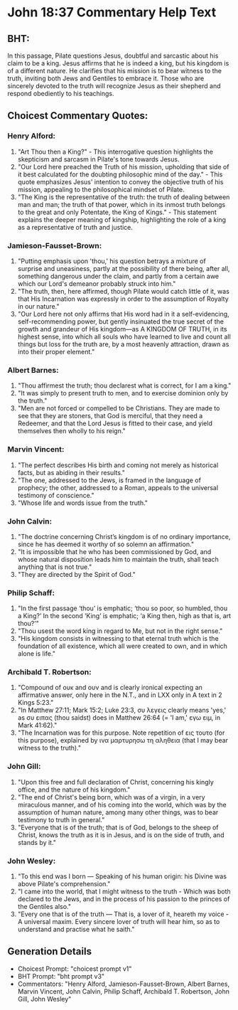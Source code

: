 # John 18:37 Commentary Help Text

## BHT:
In this passage, Pilate questions Jesus, doubtful and sarcastic about his claim to be a king. Jesus affirms that he is indeed a king, but his kingdom is of a different nature. He clarifies that his mission is to bear witness to the truth, inviting both Jews and Gentiles to embrace it. Those who are sincerely devoted to the truth will recognize Jesus as their shepherd and respond obediently to his teachings.

## Choicest Commentary Quotes:
### Henry Alford:
1. "Art Thou then a King?" - This interrogative question highlights the skepticism and sarcasm in Pilate's tone towards Jesus.
2. "Our Lord here preached the Truth of his mission, upholding that side of it best calculated for the doubting philosophic mind of the day." - This quote emphasizes Jesus' intention to convey the objective truth of his mission, appealing to the philosophical mindset of Pilate.
3. "The King is the representative of the truth: the truth of dealing between man and man; the truth of that power, which in its inmost truth belongs to the great and only Potentate, the King of Kings." - This statement explains the deeper meaning of kingship, highlighting the role of a king as a representative of truth and justice.

### Jamieson-Fausset-Brown:
1. "Putting emphasis upon 'thou,' his question betrays a mixture of surprise and uneasiness, partly at the possibility of there being, after all, something dangerous under the claim, and partly from a certain awe which our Lord's demeanor probably struck into him."
2. "The truth, then, here affirmed, though Pilate would catch little of it, was that His Incarnation was expressly in order to the assumption of Royalty in our nature."
3. "Our Lord here not only affirms that His word had in it a self-evidencing, self-recommending power, but gently insinuated the true secret of the growth and grandeur of His kingdom—as A KINGDOM OF TRUTH, in its highest sense, into which all souls who have learned to live and count all things but loss for the truth are, by a most heavenly attraction, drawn as into their proper element."

### Albert Barnes:
1. "Thou affirmest the truth; thou declarest what is correct, for I am a king."
2. "It was simply to present truth to men, and to exercise dominion only by the truth."
3. "Men are not forced or compelled to be Christians. They are made to see that they are stoners, that God is merciful, that they need a Redeemer, and that the Lord Jesus is fitted to their case, and yield themselves then wholly to his reign."

### Marvin Vincent:
1. "The perfect describes His birth and coming not merely as historical facts, but as abiding in their results."
2. "The one, addressed to the Jews, is framed in the language of prophecy; the other, addressed to a Roman, appeals to the universal testimony of conscience."
3. "Whose life and words issue from the truth."

### John Calvin:
1. "The doctrine concerning Christ’s kingdom is of no ordinary importance, since he has deemed it worthy of so solemn an affirmation."
2. "It is impossible that he who has been commissioned by God, and whose natural disposition leads him to maintain the truth, shall teach anything that is not true."
3. "They are directed by the Spirit of God."

### Philip Schaff:
1. "In the first passage ‘thou’ is emphatic; ‘thou so poor, so humbled, thou a King?’ In the second ‘King’ is emphatic; ‘a King then, high as that is, art thou?’"
2. "Thou usest the word king in regard to Me, but not in the right sense."
3. "His kingdom consists in witnessing to that eternal truth which is the foundation of all existence, which all were created to own, and in which alone is life."

### Archibald T. Robertson:
1. "Compound of ουκ and ουν and is clearly ironical expecting an affirmative answer, only here in the N.T., and in LXX only in A text in 2 Kings 5:23." 
2. "In Matthew 27:11; Mark 15:2; Luke 23:3, συ λεγεις clearly means 'yes,' as συ ειπας (thou saidst) does in Matthew 26:64 (= 'I am,' εγω ειμ, in Mark 41:62)." 
3. "The Incarnation was for this purpose. Note repetition of εις τουτο (for this purpose), explained by ινα μαρτυρησω τη αληθεια (that I may bear witness to the truth)."

### John Gill:
1. "Upon this free and full declaration of Christ, concerning his kingly office, and the nature of his kingdom."
2. "The end of Christ's being born, which was of a virgin, in a very miraculous manner, and of his coming into the world, which was by the assumption of human nature, among many other things, was to bear testimony to truth in general."
3. "Everyone that is of the truth; that is of God, belongs to the sheep of Christ, knows the truth as it is in Jesus, and is on the side of truth, and stands by it."

### John Wesley:
1. "To this end was I born — Speaking of his human origin: his Divine was above Pilate's comprehension."
2. "I came into the world, that I might witness to the truth - Which was both declared to the Jews, and in the process of his passion to the princes of the Gentiles also."
3. "Every one that is of the truth — That is, a lover of it, heareth my voice - A universal maxim. Every sincere lover of truth will hear him, so as to understand and practise what he saith."


## Generation Details
- Choicest Prompt: "choicest prompt v1"
- BHT Prompt: "bht prompt v3"
- Commentators: "Henry Alford, Jamieson-Fausset-Brown, Albert Barnes, Marvin Vincent, John Calvin, Philip Schaff, Archibald T. Robertson, John Gill, John Wesley"
